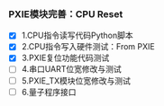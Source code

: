 ### PXIE模块完善：CPU Reset

* [X] 1.CPU指令读写代码Python脚本
* [X] 2.CPU指令写入硬件测试：From PXIE
* [X] 3.PXIE复位功能代码测试
* [ ] 4.串口UART位宽修改与测试
* [ ] 5.PXIE_TX模块位宽修改与测试
* [ ] 6.量子程序接口
